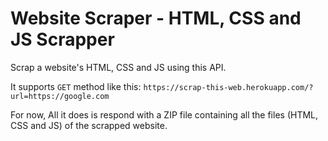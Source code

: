 # Website Scraper - HTML, CSS and JS Scrapper

Scrap a website's HTML, CSS and JS using this API.

It supports `GET` method like this:
```https://scrap-this-web.herokuapp.com/?url=https://google.com```

For now, All it does is respond with a ZIP file containing all the files (HTML, CSS and JS) of the scrapped website.

